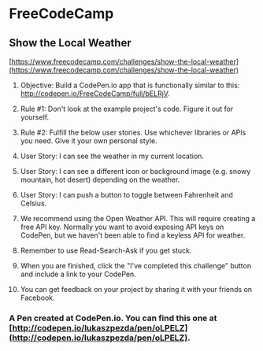 # FreeCodeCamp
## Show the Local Weather 

[https://www.freecodecamp.com/challenges/show-the-local-weather](https://www.freecodecamp.com/challenges/show-the-local-weather)

1. Objective: Build a CodePen.io app that is functionally similar to this: http://codepen.io/FreeCodeCamp/full/bELRjV.

2. Rule #1: Don't look at the example project's code. Figure it out for yourself.

3. Rule #2: Fulfill the below user stories. Use whichever libraries or APIs you need. Give it your own personal style.

4. User Story: I can see the weather in my current location.

5. User Story: I can see a different icon or background image (e.g. snowy mountain, hot desert) depending on the weather.

6. User Story: I can push a button to toggle between Fahrenheit and Celsius.

7. We recommend using the Open Weather API. This will require creating a free API key. Normally you want to avoid exposing API keys on CodePen, but we haven't been able to find a keyless API for weather.

8. Remember to use Read-Search-Ask if you get stuck.

9. When you are finished, click the "I've completed this challenge" button and include a link to your CodePen.

10. You can get feedback on your project by sharing it with your friends on Facebook.

### A Pen created at CodePen.io. You can find this one at [http://codepen.io/lukaszpezda/pen/oLPELZ](http://codepen.io/lukaszpezda/pen/oLPELZ).

 